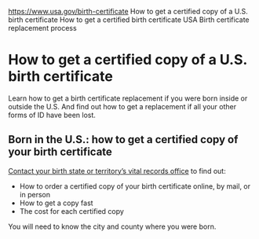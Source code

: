

https://www.usa.gov/birth-certificate
How to get a certified copy of a U.S. birth certificate
How to get a certified birth certificate USA
Birth certificate replacement process

How to get a certified copy of a U.S. birth certificate
=======================================================

Learn how to get a birth certificate replacement if you were born inside or outside the U.S. And find out how to get a replacement if all your other forms of ID have been lost.

Born in the U.S.: how to get a certified copy of your birth certificate
-----------------------------------------------------------------------

[Contact your birth state or territory’s vital records office](https://www.cdc.gov/nchs/w2w/index.htm)
to find out:

* How to order a certified copy of your birth certificate online, by mail, or in person
* How to get a copy fast
* The cost for each certified copy

You will need to know the city and county where you were born.
